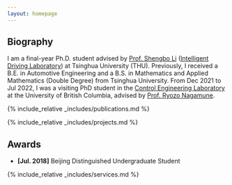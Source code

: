 ```yaml
---
layout: homepage
---
```


## Biography
I am a final-year Ph.D. student advised by <a href="http://www.svm.tsinghua.edu.cn/essay/80/1812.html" target="_blank">Prof. Shengbo Li</a> (<a href="http://www.idlab-tsinghua.com/thulab/labweb/index.html" target="_blank">Intelligent Driving Laboratory</a>) at Tsinghua University (THU). 
Previously, I received a B.E. in Automotive Engineering and a B.S. in Mathematics and Applied Mathematics (Double Degree) from Tsinghua University. 
From Dec 2021 to Jul 2022, I was a visiting PhD student in the <a href="https://cel.mech.ubc.ca/" target="_blank">Control Engineering Laboratory</a> at the University of British Columbia, advised by <a href="https://mech.ubc.ca/ryozo-nagamune/" target="_blank">Prof. Ryozo Nagamune</a>. 


{% include_relative _includes/publications.md %}

{% include_relative _includes/projects.md %}

## Awards
- **[Jul. 2018]** Beijing Distinguished Undergraduate Student

{% include_relative _includes/services.md %}

